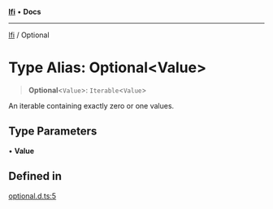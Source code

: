[**lfi**](../readme.md) • **Docs**

---

[lfi](../globals.md) / Optional

# Type Alias: Optional\<Value\>

> **Optional**\<`Value`\>: `Iterable`\<`Value`\>

An iterable containing exactly zero or one values.

## Type Parameters

• **Value**

## Defined in

[optional.d.ts:5](https://github.com/TomerAberbach/lfi/blob/c9ef1bf4d1040d7f49c52b70b358c019e55f524d/src/operations/optional.d.ts#L5)
